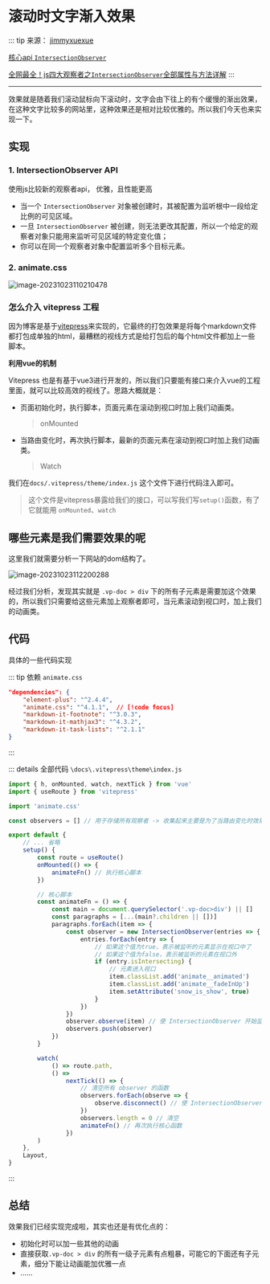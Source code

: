 # 滚动时文字渐入效果


::: tip 来源：
[jimmyxuexue](https://blog.jimmyxuexue.top/front-end-case/UI%E6%95%88%E6%9E%9C/%E6%BB%9A%E5%8A%A8%E6%97%B6%E6%96%87%E5%AD%97%E6%B8%90%E5%85%A5%E6%95%88%E6%9E%9C.html)

[核心api `IntersectionObserver`](https://developer.mozilla.org/zh-CN/docs/Web/API/IntersectionObserver)

[全网最全！js四大观察者之`IntersectionObserver`全部属性与方法详解](https://juejin.cn/post/7249177497191366711#heading-12)
:::

---

效果就是随着我们滚动鼠标向下滚动时，文字会由下往上的有个缓慢的渐出效果，在这种文字比较多的网站里，这种效果还是相对比较优雅的。所以我们今天也来实现一下。





## 实现

###  1. IntersectionObserver API


使用js比较新的观察者api， 优雅，且性能更高

- 当一个 `IntersectionObserver` 对象被创建时，其被配置为监听根中一段给定比例的可见区域。
- 一旦 `IntersectionObserver` 被创建，则无法更改其配置，所以一个给定的观察者对象只能用来监听可见区域的特定变化值；
- 你可以在同一个观察者对象中配置监听多个目标元素。


### 2. animate.css

![image-20231023110210478](https://image.jimmyxuexue.top/img/202310231102261.png)

### 怎么介入 vitepress 工程

因为博客是基于[vitepress](https://vitepress.dev/)来实现的，它最终的打包效果是将每个markdown文件都打包成单独的html，最糟糕的视线方式是给打包后的每个html文件都加上一些脚本。

**利用vue的机制**

Vitepress 也是有基于vue3进行开发的，所以我们只要能有接口来介入vue的工程里面，就可以比较高效的视线了。思路大概就是：

- 页面初始化时，执行脚本，页面元素在滚动到视口时加上我们动画类。

  > onMounted

- 当路由变化时，再次执行脚本，最新的页面元素在滚动到视口时加上我们动画类。

  > Watch

我们在`docs/.vitepress/theme/index.js` 这个文件下进行代码注入即可。

> 这个文件是vitepress暴露给我们的接口，可以写我们写`setup()`函数，有了它就能用 `onMounted`、`watch`




## 哪些元素是我们需要效果的呢

这里我们就需要分析一下网站的dom结构了。

![image-20231023112200288](https://image.jimmyxuexue.top/img/202310231122326.png)

经过我们分析，发现其实就是 `.vp-doc > div` 下的所有子元素是需要加这个效果的，所以我们只需要给这些元素加上观察者即可，当元素滚动到视口时，加上我们的动画类。




## 代码

具体的一些代码实现

::: tip 依赖 `animate.css`
```json
"dependencies": {
	"element-plus": "^2.4.4",
	"animate.css": "^4.1.1",  // [!code focus]
	"markdown-it-footnote": "^3.0.3",
	"markdown-it-mathjax3": "^4.3.2",
	"markdown-it-task-lists": "^2.1.1"
}
```
:::

::: details 全部代码  `\docs\.vitepress\theme\index.js`

```ts
import { h, onMounted, watch, nextTick } from 'vue'
import { useRoute } from 'vitepress'

import 'animate.css'

const observers = [] // 用于存储所有观察者 -> 收集起来主要是为了当路由变化时效果之前的观察者。

export default {
	// ... 省略
	setup() {
		const route = useRoute()
		onMounted(() => {
			animateFn() // 执行核心脚本
		})

		// 核心脚本 
		const animateFn = () => {
			const main = document.querySelector('.vp-doc>div') || []
			const paragraphs = [...(main?.children || [])]
			paragraphs.forEach(item => {
				const observer = new IntersectionObserver(entries => {
					entries.forEach(entry => {
						// 如果这个值为true，表示被监听的元素显示在视口中了
						// 如果这个值为false，表示被监听的元素在视口外
						if (entry.isIntersecting) {
							// 元素进入视口
							item.classList.add('animate__animated')
							item.classList.add('animate__fadeInUp')
							item.setAttribute('snow_is_show', true)
						}
					})
				})
				observer.observe(item) // 使 IntersectionObserver 开始监听一个目标元素。
				observers.push(observer)
			})
		}

		watch(
			() => route.path,
			() =>
				nextTick(() => {
					// 清空所有 observer 的函数
					observers.forEach(observe => {
						observe.disconnect() // 使 IntersectionObserver 对象停止监听目标。
					})
					observers.length = 0 // 清空
					animateFn() // 再次执行核心函数
				})
		)
	},
	Layout,
}
```

:::




## 总结

效果我们已经实现完成啦，其实也还是有优化点的：

- 初始化时可以加一些其他的动画
- 直接获取`.vp-doc > div` 的所有一级子元素有点粗暴，可能它的下面还有子元素，细分下能让动画能加优雅一点
- ......
